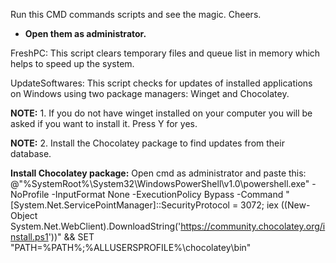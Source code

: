 Run this CMD commands scripts and see the magic. Cheers.


* **Open them as administrator.**



FreshPC: This script clears temporary files and queue list in memory which helps to speed up the system.



UpdateSoftwares: This script checks for updates of installed applications on Windows using two package managers: Winget and Chocolatey.

**NOTE:** 1. If you do not have winget installed on your computer you will be asked if you want to install it. Press Y for yes.

**NOTE:** 2. Install the Chocolatey package to find updates from their database.

**Install Chocolatey package:** Open cmd as administrator and paste this: @"%SystemRoot%\System32\WindowsPowerShell\v1.0\powershell.exe" -NoProfile -InputFormat None -ExecutionPolicy Bypass -Command "[System.Net.ServicePointManager]::SecurityProtocol = 3072; iex ((New-Object System.Net.WebClient).DownloadString('https://community.chocolatey.org/install.ps1'))" && SET "PATH=%PATH%;%ALLUSERSPROFILE%\chocolatey\bin"

